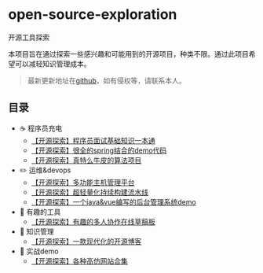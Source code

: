 # open-source-exploration
开源工具探索

本项目旨在通过探索一些感兴趣和可能用到的开源项目，种类不限。通过此项目希望可以减轻知识管理成本。

> 最新更新地址在[github](https://github.com/chenmingkong/open-source-exploration)，如有侵权等，请联系本人。

## 目录

- :coffee: 程序员充电
  - [【开源探索】程序员面试基础知识一本通](https://blog.csdn.net/kongmingxiaoxiao/article/details/123610760)
  - [【开源探索】很全的spring结合的demo代码](https://blog.csdn.net/kongmingxiaoxiao/article/details/123610742)
  - [【开源探索】真特么牛皮的算法项目]()
- :pencil2: 运维&devops
  - [【开源探索】多功能主机管理平台](https://blog.csdn.net/kongmingxiaoxiao/article/details/123605226)
  - [【开源探索】超轻量化持续构建流水线](https://blog.csdn.net/kongmingxiaoxiao/article/details/123605257)
  - [【开源探索】一个java&vue编写的后台管理系统demo](https://blog.csdn.net/kongmingxiaoxiao/article/details/123610777)
- :wrench: 有趣的工具
  - [【开源探索】有趣的多人协作在线草稿板](https://blog.csdn.net/kongmingxiaoxiao/article/details/123604244)
- :memo: 知识管理
  - [【开源探索】一款现代化的开源博客](https://blog.csdn.net/kongmingxiaoxiao/article/details/123610719) 
- :watermelon: 实战demo
  - [【开源探索】各种高仿网站合集](https://blog.csdn.net/kongmingxiaoxiao/article/details/123647969) 